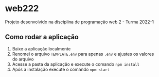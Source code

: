 # web222
Projeto desenvolvido na disciplina de programação web 2 - Turma 2022-1

## Como rodar a aplicação
1. Baixe a aplicação localmente
2. Renomei o arquivo `TEMPLATE.env` para apenas `.env` e ajustes os valores do arquivo
3. Acesse a pasta da aplicação e execute o comando `npm install`
4. Após a instalação execute o comando `npm start`